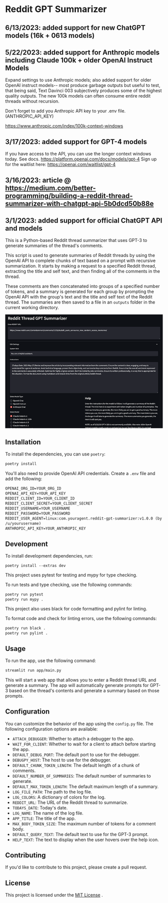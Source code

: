 # Reddit GPT Summarizer

## 6/13/2023: added support for new ChatGPT models (16k + 0613 models)

## 5/22/2023: added support for Anthropic models including Claude 100k + older OpenAI Instruct Models

Expand settings to use Anthropic models; also added support for older OpenAI instruct models-- most produce garbage outputs but useful to test, that being said, Text Davinci 003 subjectively produces some of the highest quality outputs. The new 100k models can often consume entire reddit threads without recursion.

Don't forget to add you Anthropic API key to your .env file. (ANTHROPIC_API_KEY)

https://www.anthropic.com/index/100k-context-windows

## 3/17/2023: added support for GPT-4 models

If you have access to the API, you can use the longer context windows today. See docs.
https://platform.openai.com/docs/models/gpt-4
Sign up for the waitlist here: https://openai.com/waitlist/gpt-4

## 3/16/2023: article @ https://medium.com/better-programming/building-a-reddit-thread-summarizer-with-chatgpt-api-5b0dcd50b88e

## 3/1/2023: added support for official ChatGPT API and models

This is a Python-based Reddit thread summarizer that uses GPT-3 to generate summaries of the thread's comments.

This script is used to generate summaries of Reddit threads by using the OpenAI API to complete chunks of text based on a prompt with recursive summarization. It starts by making a request to a specified Reddit thread, extracting the title and self text, and then finding all of the comments in the thread.

These comments are then concatenated into groups of a specified number of tokens, and a summary is generated for each group by prompting the OpenAI API with the group's text and the title and self text of the Reddit thread. The summaries are then saved to a file in an `outputs` folder in the current working directory.

![Reddit GPT Summarizer](settings.png?raw=true)

## Installation

To install the dependencies, you can use `poetry`:

```sh
poetry install
```

You'll also need to provide OpenAI API credentials. Create a `.env` file and add the following:

```env
OPENAI_ORG_ID=YOUR_ORG_ID
OPENAI_API_KEY=YOUR_API_KEY
REDDIT_CLIENT_ID=YOUR_CLIENT_ID
REDDIT_CLIENT_SECRET=YOUR_CLIENT_SECRET
REDDIT_USERNAME=YOUR_USERNAME
REDDIT_PASSWORD=YOUR_PASSWORD
REDDIT_USER_AGENT=linux:com.youragent.reddit-gpt-summarizer:v1.0.0 (by /u/yourusername)
ANTHROPIC_API_KEY=YOUR_ANTHROPIC_KEY
```

## Development

To install development dependencies, run:

```
poetry install --extras dev
```

This project uses pytest for testing and mypy for type checking.

To run tests and type checking, use the following commands:

```
poetry run pytest
poetry run mypy .
```

This project also uses black for code formatting and pylint for linting.

To format code and check for linting errors, use the following commands:

```
poetry run black .
poetry run pylint .
```

## Usage

To run the app, use the following command:

```sh
streamlit run app/main.py
```

This will start a web app that allows you to enter a Reddit thread URL and generate a summary. The app will automatically generate prompts for GPT-3 based on the thread's contents and generate a summary based on those prompts.

## Configuration

You can customize the behavior of the app using the `config.py` file. The following configuration options are available:

- `ATTACH_DEBUGGER`: Whether to attach a debugger to the app.
- `WAIT_FOR_CLIENT`: Whether to wait for a client to attach before starting the app.
- `DEFAULT_DEBUG_PORT`: The default port to use for the debugger.
- `DEBUGPY_HOST`: The host to use for the debugger.
- `DEFAULT_CHUNK_TOKEN_LENGTH`: The default length of a chunk of comments.
- `DEFAULT_NUMBER_OF_SUMMARIES`: The default number of summaries to generate.
- `DEFAULT_MAX_TOKEN_LENGTH`: The default maximum length of a summary.
- `LOG_FILE_PATH`: The path to the log file.
- `LOG_COLORS`: A dictionary of colors for the log.
- `REDDIT_URL`: The URL of the Reddit thread to summarize.
- `TODAYS_DATE`: Today's date.
- `LOG_NAME`: The name of the log file.
- `APP_TITLE`: The title of the app.
- `MAX_BODY_TOKEN_SIZE`: The maximum number of tokens for a comment body.
- `DEFAULT_QUERY_TEXT`: The default text to use for the GPT-3 prompt.
- `HELP_TEXT`: The text to display when the user hovers over the help icon.

## Contributing

If you'd like to contribute to this project, please create a pull request.

## License

This project is licensed under the [MIT License](https://opensource.org/licenses/MIT) .
